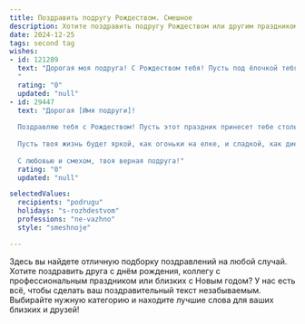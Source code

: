 ```yaml
---
title: Поздравить подругу Рождеством. Смешное
description: Хотите поздравить подругу Рождеством или другим праздником? Наш ИИ создаст незабываемое поздравление, а вы обязательно выделитесь среди других.  
date: 2024-12-25
tags: second tag
wishes:
- id: 121289
  text: "Дорогая моя подруга! С Рождеством тебя! Пусть под ёлочкой тебя ждёт не только мандарин, но и мешок с деньгами (ну, или хотя бы с классными скидками)!  Желаю тебе в Новом году столько счастья, сколько снежинок выпадет за всю зиму (только, пожалуйста, не простудись от его обилия!).  И пусть все твои планы сбудутся, даже самые безумные (например, научиться летать на метле или поработить армию милых котиков!).  С Рождеством!
  "
  rating: "0"
  updated: "null"
- id: 29447
  text: "Дорогая [Имя подруги]!
  
  Поздравляю тебя с Рождеством! Пусть этот праздник принесет тебе столько счастья, сколько снегопадов выпадает в нашем городе за зиму! Желаю, чтобы вокруг всегда были лишь \"снежные\" друзья, а не те, кто тает при первой же жаре!
  
  Пусть твоя жизнь будет яркой, как огоньки на елке, и сладкой, как диетические печенья, которые никто не ест! Надеюсь, Дед Мороз не зажмёт подарки и принесет хоть что-то, что ты не променяешь на скидки в магазинах!
  
  С любовью и смехом, твоя верная подруга!"
  rating: "0"
  updated: "null"

selectedValues:
  recipients: "podrugu"
  holidays: "s-rozhdestvom"
  professions: "ne-vazhno"
  style: "smeshnoje"

---
```


Здесь вы найдете отличную подборку поздравлений на любой случай.
Хотите поздравить друга с днём рождения, коллегу с профессиональным праздником или близких с Новым годом? У нас есть всё, чтобы сделать ваш поздравительный текст незабываемым. Выбирайте нужную категорию и находите лучшие слова для ваших близких и друзей!
